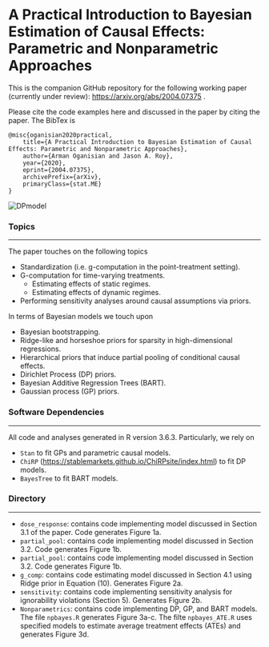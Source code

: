 # A Practical Introduction to Bayesian Estimation of Causal Effects: Parametric and Nonparametric Approaches

This is the companion GitHub repository for the following working paper (currently under review): https://arxiv.org/abs/2004.07375 .

Please cite the code examples here and discussed in the paper by citing the paper. The BibTex is

```
@misc{oganisian2020practical,
    title={A Practical Introduction to Bayesian Estimation of Causal Effects: Parametric and Nonparametric Approaches},
    author={Arman Oganisian and Jason A. Roy},
    year={2020},
    eprint={2004.07375},
    archivePrefix={arXiv},
    primaryClass={stat.ME}
}
```

![DPmodel](https://github.com/stablemarkets/intro_bayesian_causal/blob/master/Nonparametrics/dp_oscil.png?raw=true)

### Topics

---

The paper touches on the following topics
- Standardization (i.e. g-computation in the point-treatment setting).
- G-computation for time-varying treatments.
  - Estimating effects of static regimes.
  - Estimating effects of dynamic regimes.
- Performing sensitivity analyses around causal assumptions via priors.

In terms of Bayesian models we touch upon
- Bayesian bootstrapping. 
- Ridge-like and horseshoe priors for sparsity in high-dimensional regressions. 
- Hierarchical priors that induce partial pooling of conditional causal effects.
- Dirichlet Process (DP) priors.
- Bayesian Additive Regression Trees (BART).
- Gaussian process (GP) priors.

### Software Dependencies

---

All code and analyses generated in R version 3.6.3. Particularly, we rely on 
- `Stan` to fit GPs and parametric causal models. 
- `ChiRP` (https://stablemarkets.github.io/ChiRPsite/index.html) to fit DP models. 
- `BayesTree` to fit BART models.

### Directory

---

- `dose_response`: contains code implementing model discussed in Section 3.1 of the paper. Code generates Figure 1a.
- `partial_pool`: contains code implementing model discussed in Section 3.2. Code generates Figure 1b.
- `partial_pool`: contains code implementing model discussed in Section 3.2. Code generates Figure 1b.
- `g_comp`: contains code estimating model discussed in Section 4.1 using Ridge prior in Equation (10). Generates Figure 2a.
- `sensitivity`: contains code implementing sensitivity analysis for ignorability violations (Section 5). Generates Figure 2b.
- `Nonparametrics`: contains code implementing DP, GP, and BART models. The file `npbayes.R` generates Figure 3a-c. The filte `npbayes_ATE.R` uses specified models to estimate average treatment effects (ATEs) and generates Figure 3d.


